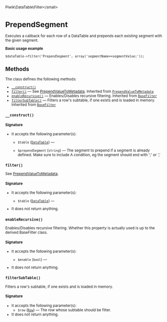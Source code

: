 <small>Piwik\DataTable\Filter\</small>

PrependSegment
==============

Executes a callback for each row of a DataTable and prepends each existing segment with the given segment.

**Basic usage example**

    $dataTable->filter('PrependSegment', array('segmentName==segmentValue;'));

Methods
-------

The class defines the following methods:

- [`__construct()`](#__construct)
- [`filter()`](#filter) &mdash; See [PrependValueToMetadata](/api-reference/Piwik/DataTable/Filter/PrependValueToMetadata). Inherited from [`PrependValueToMetadata`](../../../Piwik/DataTable/Filter/PrependValueToMetadata.md)
- [`enableRecursive()`](#enablerecursive) &mdash; Enables/Disables recursive filtering. Inherited from [`BaseFilter`](../../../Piwik/DataTable/BaseFilter.md)
- [`filterSubTable()`](#filtersubtable) &mdash; Filters a row's subtable, if one exists and is loaded in memory. Inherited from [`BaseFilter`](../../../Piwik/DataTable/BaseFilter.md)

<a name="__construct" id="__construct"></a>
<a name="__construct" id="__construct"></a>
### `__construct()`

#### Signature

-  It accepts the following parameter(s):
    - `$table` ([`DataTable`](../../../Piwik/DataTable.md)) &mdash;
      
    - `$prependSegment` (`string`) &mdash;
       The segment to prepend if a segment is already defined. Make sure to include A condition, eg the segment should end with ';' or ','

<a name="filter" id="filter"></a>
<a name="filter" id="filter"></a>
### `filter()`

See [PrependValueToMetadata](/api-reference/Piwik/DataTable/Filter/PrependValueToMetadata).

#### Signature

-  It accepts the following parameter(s):
    - `$table` ([`DataTable`](../../../Piwik/DataTable.md)) &mdash;
      
- It does not return anything.

<a name="enablerecursive" id="enablerecursive"></a>
<a name="enableRecursive" id="enableRecursive"></a>
### `enableRecursive()`

Enables/Disables recursive filtering. Whether this property is actually used
is up to the derived BaseFilter class.

#### Signature

-  It accepts the following parameter(s):
    - `$enable` (`bool`) &mdash;
      
- It does not return anything.

<a name="filtersubtable" id="filtersubtable"></a>
<a name="filterSubTable" id="filterSubTable"></a>
### `filterSubTable()`

Filters a row's subtable, if one exists and is loaded in memory.

#### Signature

-  It accepts the following parameter(s):
    - `$row` ([`Row`](../../../Piwik/DataTable/Row.md)) &mdash;
       The row whose subtable should be filter.
- It does not return anything.

